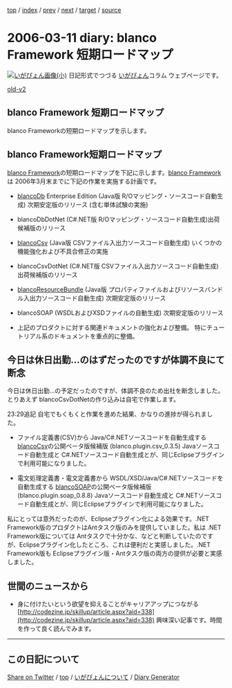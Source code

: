 [top](https://igapyon.github.io/diary/) 
 / [index](https://igapyon.github.io/diary/2006/index.html) 
 / [prev](https://igapyon.github.io/diary/2006/ig060309.html) 
 / [next](https://igapyon.github.io/diary/2006/ig060312.html) 
 / [target](https://igapyon.github.io/diary/2006/ig060311.html) 
 / [source](https://github.com/igapyon/diary/blob/gh-pages/2006/ig060311.html.src.md) 

2006-03-11 diary: blanco Framework 短期ロードマップ
=====================================================================================================
[![いがぴょん画像(小)](https://igapyon.github.io/diary/images/iga200306s.jpg "いがぴょん")](https://igapyon.github.io/diary/memo/memoigapyon.html) 日記形式でつづる [いがぴょん](https://igapyon.github.io/diary/memo/memoigapyon.html)コラム ウェブページです。

[old-v2](ig060311-orig.html)

## blanco Framework 短期ロードマップ

blanco Frameworkの短期ロードマップを示します。


## blanco Framework短期ロードマップ

[blanco Framework](http://www.igapyon.jp/blanco/blanco.ja.html)の短期ロードマップを下記に示します。[blanco Framework](http://www.igapyon.jp/blanco/blanco.ja.html)は
2006年3月末までに下記の作業を実施する計画です。

* [blancoDb](http://www.igapyon.jp/blanco/blancodb.html) Enterprise Edition (Java版 R/Oマッピング・ソースコード自動生成)
  次期安定版のリリース (含む単体試験の実施)
  
* blancoDbDotNet (C#.NET版 R/Oマッピング・ソースコード自動生成)出荷候補版のリリース
  
* [blancoCsv](http://www.igapyon.jp/blanco/blancocsv.html) (Java版 CSVファイル入出力ソースコード自動生成)
  いくつかの機能強化および不具合修正の実施
  
* blancoCsvDotNet (C#.NET版 CSVファイル入出力ソースコード自動生成)
  出荷候補版のリリース
  
* [blancoResourceBundle](http://www.igapyon.jp/blanco/blancoresourcebundle.html) (Java版 プロパティファイルおよびリソースバンドル入出力ソースコード自動生成)
  次期安定版のリリース
  
* blancoSOAP (WSDLおよびXSDファイルの自動生成)
  次期安定版のリリース
  
* 上記のプロダクトに対する関連ドキュメントの強化および整備。
  特にチュートリアル系のドキュメントを重点的に整備。

## 今日は休日出勤…のはずだったのですが体調不良にて断念

今日は休日出勤…の予定だったのですが、体調不良のため出社を断念しました。とりあえず blancoCsvDotNetの作り込みは自宅で作業します。

23:29追記 自宅でもくもくと作業を進めた結果、かなりの進捗が得られました。

* ファイル定義書(CSV)から Java/C#.NETソースコードを自動生成する [blancoCsv](http://www.igapyon.jp/blanco/blancocsv.html)の公開ベータ版候補版
  (blanco.plugin.csv_0.3.5)
  Javaソースコード自動生成と C#.NETソースコード自動生成とが、同じEclipseプラグインで利用可能になりました。
  
* 電文処理定義書・電文定義書から WSDL/XSD/Java/C#.NETソースコードを自動生成する [blancoSOAP](http://www.igapyon.jp/blanco/blancosoap.html)の公開ベータ版候補版
  (blanco.plugin.soap_0.8.8)
  Javaソースコード自動生成と C#.NETソースコード自動生成とが、同じEclipseプラグインで利用可能になりました。

私にとっては意外だったのが、Eclipseプラグイン化による効果です。.NET Framework版のプロダクトはAntタスク版のみを提供していました。私は
.NET Framework版については Antタスクで十分かな、などと判断していたのですが、Eclipseプラグイン化したところ、これは便利だと実感しました。.NET
Framework版も Eclipseプラグイン版・Antタスク版の両方の提供が必要と実感しました。

## 世間のニュースから

* 身に付けたいという欲望を抑えることがキャリアアップにつながる
  [http://codezine.jp/skillup/article.aspx?aid=338](http://codezine.jp/skillup/article.aspx?aid=338)
  興味深い記事です。時間を作って良く読んでみます。

----------------------------------------------------------------------------------------------------

## この日記について

[Share on Twitter](https://twitter.com/intent/tweet?hashtags=igapyon%2Cdiary%2C%E3%81%84%E3%81%8C%E3%81%B4%E3%82%87%E3%82%93&text=blanco+Framework+%E7%9F%AD%E6%9C%9F%E3%83%AD%E3%83%BC%E3%83%89%E3%83%9E%E3%83%83%E3%83%97&url=https%3A%2F%2Figapyon.github.io%2Fdiary%2F2006%2Fig060311.html) / [top](../index.html/) / [いがぴょんについて](https://igapyon.github.io/diary/memo/memoigapyon.html) / [Diary Generator](https://github.com/igapyon/igapyonv3)
